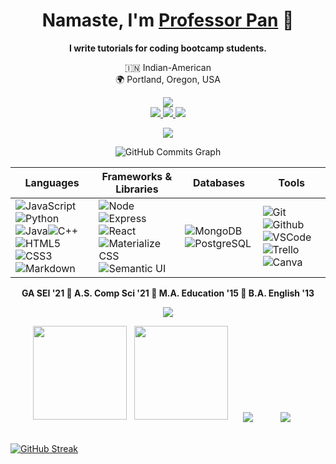 
<!-- ![](https://img.shields.io/badge/-M-333?style=flat&logo=m) -->
<div align="center">
 
 <h1 align="center">
   Namaste, I'm <a href="https://www.linkedin.com/in/profpan396/">Professor Pan</a>
      🙏
 </h1>
 
 **I write tutorials for coding bootcamp students.**
 <br>
 
 <!-- :pencil2: Currently writing: How to Change Your Z Shell Theme <br> --> 
 
 :india: Indian-American
 <br>
 🌍 Portland, Oregon, USA
 
<!--  __'Professor Pan'__    -->
 
<!--  <img src="https://img.shields.io/badge/Linux_Mint-87CF3E?style=for-the-badge&logo=linux-mint&logoColor=white"><br> -->
 
  
 
<!--  <a href="https://www.github.com/amarpan/" target="_blank">
      <img src="https://img.shields.io/badge/-github.com/amarpan-orange?style=flat&logo=GitHub&logoColor=white">
 </a>  -->
 



<center>
 <a href="https://profpan396.github.io" target="_blank">
        <img
          src="https://img.shields.io/badge/-profpan396.github.io-magenta?style=flat&logo=Blackberry&logoColor=black">
      </a>
      <br>

 <a href="https://www.github.com/profpan396/" target="_blank">
        <img
          src="https://img.shields.io/badge/-@profpan396-junglegreen?style=flat&logo=GitHub&logoColor=black">
      </a>

 <a href="https://www.linkedin.com/in/profpan396/" target="_blank">
      <img src="https://img.shields.io/badge/-@profpan396-blue?style=flat&logo=Linkedin&logoColor=black">
 </a> 
  <a href="https://medium.com/@profpan396">
    <img src="https://img.shields.io/badge/-@profpan396-pink?style=flat&logo=medium&logoColor=black">
 </a>
 
![](https://visitor-badge.glitch.me/badge?page_id=amarpan.amarpan)
 <br>
<!--  <a href="https://discord.com/users/chillylips76#4625" target="_blank" rel="noreferrer"><img src="https://raw.githubusercontent.com/danielcranney/readme-generator/main/public/icons/socials/discord.svg" width="32" height="32" /></a>  -->
    
 </center>
 
 <img src="https://activity-graph.herokuapp.com/graph?username=profpan396&bg_color=1c1917&color=ffffff&line=0891b2&point=ffffff&area_color=1c1917&area=true&hide_border=true&custom_title=GitHub%20Commits%20Graph" alt="GitHub Commits Graph" />
 
 | Languages  | Frameworks & Libraries  | Databases| Tools |
| -------- | --------- | -- | -- |
| ![JavaScript](https://img.shields.io/badge/-JavaScript-05122A?style=flat&logo=javascript)![Python](https://img.shields.io/badge/-Python-05122A?style=flat&logo=python)![Java](https://img.shields.io/badge/-Java-05122A?style=flat&logo=buymeacoffee)![C++](https://img.shields.io/badge/-C++-05122A?style=flat&logo=cplusplus)<br>![HTML5](https://img.shields.io/badge/-HTML5-05122A?style=flat&logo=html5)![CSS3](https://img.shields.io/badge/-CSS-05122A?style=flat&logo=css3)![Markdown](https://img.shields.io/badge/-Markdown-05122A?style=flat&logo=markdown) | ![Node](https://img.shields.io/badge/-Node.js-05122A?style=flat&logo=node.js)![Express](https://img.shields.io/badge/-Express-05122A?style=flat&logo=express)![React](https://img.shields.io/badge/-React-05122A?style=flat&logo=react)<br>![Materialize CSS](https://img.shields.io/badge/-Materialize-05122A?style=flat&logo=materialdesign)![Semantic UI](https://img.shields.io/badge/-Semantic%20UI-05122A?style=flat&logo=semanticuireact) | ![MongoDB](https://img.shields.io/badge/-MongoDB-05122A?style=flat&logo=mongodb)![PostgreSQL](https://img.shields.io/badge/-PostgreSQL-05122A?style=flat&logo=postgresql) |![Git](https://img.shields.io/badge/-Git-05122A?style=flat&logo=git)![Github](https://img.shields.io/badge/-GitHub-05122A?style=flat&logo=github)![VSCode](https://img.shields.io/badge/-VS_Code-05122A?style=flat&logo=visualstudio)![Trello](https://img.shields.io/badge/-Trello-05122A?style=flat&logo=trello)<br>![Canva](https://img.shields.io/badge/-Canva-05122A?style=flat&logo=canva)

 

 
 
  
<!-- 📝Technical Writer | Front-End Web Developer | Linux Enthusiast :technologist: <br> -->

 
**GA SEI '21 🌟 A.S. Comp Sci '21 🌟 M.A. Education '15 🌟 B.A. English '13**


<!-- 👯 I’m looking to collaborate on ... -->
<!-- 🤔 I’m looking for help with ... -->
<!-- [![Anurag's GitHub stats](https://github-readme-stats.vercel.app/api?username=amarpan)](https://github.com/anuraghazra/github-readme-stats) -->
<!-- Technical Writing Tools: -->
<!-- 
![Git](https://img.shields.io/badge/-Git-333?style=flat&logo=git)
![Github](https://img.shields.io/badge/-Github-333?style=flat&logo=github)
![VSCode](https://img.shields.io/badge/-VS_Code-333?style=flat&logo=visualstudio) -->



<!-- ![](https://img.shields.io/badge/-Materialize_CSS-333?style=flat&logo=materialdesign)
![Markdown](https://img.shields.io/badge/-Markdown-333?style=flat&logo=markdown) -->


![](https://img.shields.io/badge/Linux_Mint-87CF3E?style=for-the-badge&logo=linux-mint&logoColor=white)
<!-- ![](https://img.shields.io/badge/Markdown-1bddfe?style=for-the-badge&logo=markdown&logoColor=white) -->



 
 <!-- ![CSS3](https://img.shields.io/badge/-CSS-333?style=flat&logo=css3) -->
<!-- Others: --> 

<!-- ![](https://img.shields.io/badge/-Zoom-333?style=flat&logo=zoom)
![](https://img.shields.io/badge/-Slack-333?style=flat&logo=slack)
![](https://img.shields.io/badge/-Discord-333?style=flat&logo=discord)
![](https://img.shields.io/badge/-Trello-333?style=flat&logo=trello)
 ![](https://img.shields.io/badge/-Heroku-333?style=flat&logo=heroku)
![](https://img.shields.io/badge/-Replit-333?style=flat&logo=replit)
  ![](https://img.shields.io/badge/-Windows-333?style=flat&logo=windows)
    ![](https://img.shields.io/badge/-Canva-333?style=flat&logo=canva) -->
<!--![](https://visitor-badge.glitch.me/badge?page_id=sdkdeepa.sdk.deepa) -->
<!-- [![Top Langs](https://github-readme-stats.vercel.app/api/top-langs/?username=amarpan&layout=compact)](https://github.com/amarpan/)       -->  
<!-- ![](https://visitor-badge.glitch.me/badge?page_id=amarpan.amarpan) -->
<!-- ![](https://github-readme-streak-stats.herokuapp.com/?user=amarpan) -->
  </div>
  
  <p align="center">
  <img height="150em" src="https://github-readme-stats.vercel.app/api?username=profpan396&title_color=FFFF00&icon_color=FFFF00&text_color=00BFFF&bg_color=191970&border_color=whitec&show_icons=true"/> &nbsp;
  <img height="150em" src="https://github-readme-stats-eight-theta.vercel.app/api/top-langs/?username=profpan396&layout=compact&title_color=FFFF00&icon_color=FFFF00&text_color=00BFFF&bg_color=191970&show_icons=true"/>
  <a href="https://github.com/profpan396/
how-to-use-the-vim-text-editor"><img align="center" style="margin:20px" src="https://github-readme-stats.vercel.app/api/pin/?username=profpan396&repo=how-to-use-the-vim-text-editor&theme=vue-dark" /></a> <a href="https://github.com/profpan396/how-to-write-a-GA-SEI-README"><img align="center" style="margin:20px" src="https://github-readme-stats.vercel.app/api/pin/?username=profpan396&repo=how-to-write-a-GA-SEI-README&theme=vue-dark" /></a> 
</p>



 
  
 
[![GitHub Streak](https://github-readme-streak-stats.herokuapp.com/?user=profpan396&theme=vue-dark)](https://git.io/streak-stats)

 

  
  

